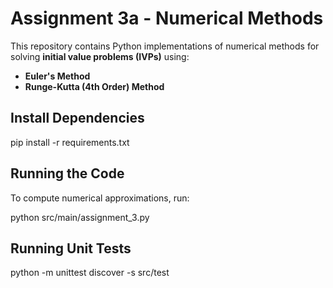 # Assignment 3a - Numerical Methods

This repository contains Python implementations of numerical methods for solving **initial value problems (IVPs)** using:

- **Euler's Method**
- **Runge-Kutta (4th Order) Method**

## Install Dependencies

pip install -r requirements.txt

## Running the Code

To compute numerical approximations, run:

python src/main/assignment_3.py

## Running Unit Tests

python -m unittest discover -s src/test
